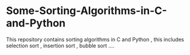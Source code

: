 # Some-Sorting-Algorithms-in-C-and-Python
This repository contains sorting algorithms in C and Python , this includes selection sort , insertion sort , bubble sort ....
